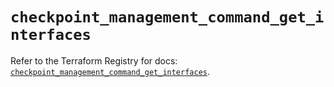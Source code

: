 # `checkpoint_management_command_get_interfaces`

Refer to the Terraform Registry for docs: [`checkpoint_management_command_get_interfaces`](https://registry.terraform.io/providers/checkpointsw/checkpoint/2.11.0/docs/resources/management_command_get_interfaces).
